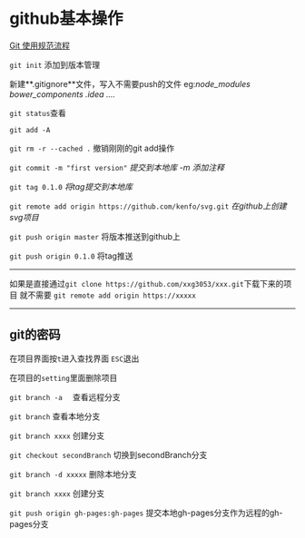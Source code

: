 # github基本操作

[Git 使用规范流程](http://www.ruanyifeng.com/blog/2015/08/git-use-process.html)

`git init` 添加到版本管理

新建**.gitignore**文件，写入不需要push的文件 eg:*node_modules bower_components .idea ....*

`git status`查看

`git add -A` 

`git rm -r --cached .` 撤销刚刚的git add操作

`git commit -m "first version"` *提交到本地库 -m 添加注释*

`git tag 0.1.0` *将tag提交到本地库*

`git remote add origin https://github.com/kenfo/svg.git` *在github上创建svg项目*

`git push origin master` 将版本推送到github上

`git push origin 0.1.0` 将tag推送

*********************
如果是直接通过`git clone https://github.com/xxg3053/xxx.git`下载下来的项目 就不需要 `git remote add origin https://xxxxx`

****************
## git的密码
在项目界面按`t`进入查找界面 `ESC`退出

在项目的`setting`里面删除项目

`git branch -a  ` 查看远程分支

`git branch` 查看本地分支

`git branch xxxx` 创建分支

`git checkout secondBranch` 切换到secondBranch分支

`git branch -d xxxxx` 删除本地分支

`git branch xxxx` 创建分支

`git push origin gh-pages:gh-pages`  提交本地gh-pages分支作为远程的gh-pages分支